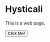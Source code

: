 <!-- Document type. HTML. -->
<!DOCTYPE HTML>
<!-- Language used to assist search engines. -->
<html lang="en">
    <!-- Head container for Metadata -->
  <head>
      <!-- Tag defines metadata about an HTML document -->
    <meta charset="utf-8">
    <meta name="description" content="My first HTML">
    <meta name="keywords" content="HTML">
    <meta name="author" content="Derric Lee">
    <!-- Title shown in browser Tab. -->
    <title>Hysticali</title>
    <!-- End head container -->
  </head>
  <!-- Start main body of the web page -->
  <body>
      <!-- Heading largest size 1 to smallest size 6 -->
    <h1>Hysticali</h1>
    <!-- Paragraph -->
    <p>This is a web page.</p>
    <!-- Button with one click pop up message -->
    <button type="button" onclick="alert('Hello World!')">Click Me!</button>
    <!-- End of Body -->
  </body>
  <!-- End of HTML program -->
</html>
